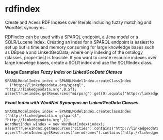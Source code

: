 rdfindex
========

Create and Acess RDF Indexes over literals including fuzzy matching and WordNet synonyms.

RDFIndex can be used with a SPARQL endpoint, a Jena model or a SOLR/Lucene index.
Creating an index for a SPARQL endpoint is easiest to set up but is  time and memory consuming for large knowledge bases such as DBpedia and LinkedGeoData, where only indexing of the ontology (classes, properties) is feasible. If you want to create resource indexes over large knowlege bases, create a SOLR index and use the SOLRIndex class.

**Usage Examples**
***Fuzzy Index on LinkedGeoData Classes***

    SPARQLModelIndex index = SPARQLModelIndex.createClassIndex
      ("http://linkedgeodata.org/sparql", "http://linkedgeodata.org",0.5f);
    assertTrue(index.getResources("mirporg").get(0).equals("http://linkedgeodata.org/ontology/Airport"));

***Exact Index with WordNet Synonyms on LinkedGeoData Classes***    
    
    SPARQLModelIndex index = SPARQLModelIndex.createClassIndex
    ("http://linkedgeodata.org/sparql",         "http://linkedgeodata.org",1);
    WordNetIndex wIndex = new WordNetIndex(index);
    assertTrue(wIndex.getResources("cities").contains("http://linkedgeodata.org/ontology/City"));
    assertTrue(wIndex.getResources("aerodromes").contains("http://linkedgeodata.org/ontology/Airport"));
